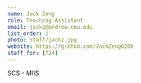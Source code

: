 ```yaml
---
name: Jack Zeng
role: Teaching Assistant
email: jackz@andrew.cmu.edu
list_order: 1
photo: staff/jackz.jpg
website: https://github.com/JackZeng0208
staff_for: [f24]
---
```

SCS - MIIS